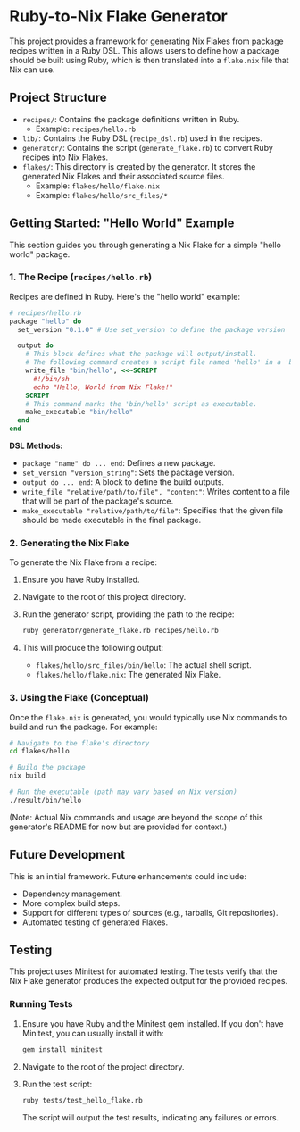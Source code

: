 # Ruby-to-Nix Flake Generator

This project provides a framework for generating Nix Flakes from package recipes written in a Ruby DSL. This allows users to define how a package should be built using Ruby, which is then translated into a `flake.nix` file that Nix can use.

## Project Structure

-   `recipes/`: Contains the package definitions written in Ruby.
    -   Example: `recipes/hello.rb`
-   `lib/`: Contains the Ruby DSL (`recipe_dsl.rb`) used in the recipes.
-   `generator/`: Contains the script (`generate_flake.rb`) to convert Ruby recipes into Nix Flakes.
-   `flakes/`: This directory is created by the generator. It stores the generated Nix Flakes and their associated source files.
    -   Example: `flakes/hello/flake.nix`
    -   Example: `flakes/hello/src_files/*`

## Getting Started: "Hello World" Example

This section guides you through generating a Nix Flake for a simple "hello world" package.

### 1. The Recipe (`recipes/hello.rb`)

Recipes are defined in Ruby. Here's the "hello world" example:

```ruby
# recipes/hello.rb
package "hello" do
  set_version "0.1.0" # Use set_version to define the package version

  output do
    # This block defines what the package will output/install.
    # The following command creates a script file named 'hello' in a 'bin' subdirectory.
    write_file "bin/hello", <<~SCRIPT
      #!/bin/sh
      echo "Hello, World from Nix Flake!"
    SCRIPT
    # This command marks the 'bin/hello' script as executable.
    make_executable "bin/hello"
  end
end
```

**DSL Methods:**

*   `package "name" do ... end`: Defines a new package.
*   `set_version "version_string"`: Sets the package version.
*   `output do ... end`: A block to define the build outputs.
*   `write_file "relative/path/to/file", "content"`: Writes content to a file that will be part of the package's source.
*   `make_executable "relative/path/to/file"`: Specifies that the given file should be made executable in the final package.

### 2. Generating the Nix Flake

To generate the Nix Flake from a recipe:

1.  Ensure you have Ruby installed.
2.  Navigate to the root of this project directory.
3.  Run the generator script, providing the path to the recipe:

    ```bash
    ruby generator/generate_flake.rb recipes/hello.rb
    ```

4.  This will produce the following output:
    -   `flakes/hello/src_files/bin/hello`: The actual shell script.
    -   `flakes/hello/flake.nix`: The generated Nix Flake.

### 3. Using the Flake (Conceptual)

Once the `flake.nix` is generated, you would typically use Nix commands to build and run the package. For example:

```bash
# Navigate to the flake's directory
cd flakes/hello

# Build the package
nix build

# Run the executable (path may vary based on Nix version)
./result/bin/hello
```

(Note: Actual Nix commands and usage are beyond the scope of this generator's README for now but are provided for context.)

## Future Development

This is an initial framework. Future enhancements could include:
-   Dependency management.
-   More complex build steps.
-   Support for different types of sources (e.g., tarballs, Git repositories).
-   Automated testing of generated Flakes.

## Testing

This project uses Minitest for automated testing. The tests verify that the Nix Flake generator produces the expected output for the provided recipes.

### Running Tests

1.  Ensure you have Ruby and the Minitest gem installed. If you don't have Minitest, you can usually install it with:
    ```bash
    gem install minitest
    ```
2.  Navigate to the root of the project directory.
3.  Run the test script:

    ```bash
    ruby tests/test_hello_flake.rb
    ```

    The script will output the test results, indicating any failures or errors.
```
